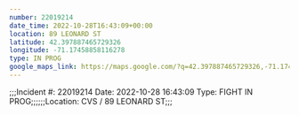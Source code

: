 ```yaml
---
number: 22019214
date_time: 2022-10-28T16:43:09+00:00
location: 89 LEONARD ST
latitude: 42.397887465729326
longitude: -71.17458858116278
type: IN PROG
google_maps_link: https://maps.google.com/?q=42.397887465729326,-71.17458858116278
---
```


;;;Incident #: 22019214  Date: 2022-10-28 16:43:09   Type: FIGHT IN PROG;;;;;;Location: CVS / 89 LEONARD ST;;;
